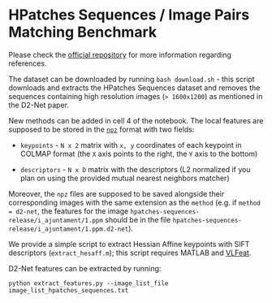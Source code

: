 #  HPatches Sequences / Image Pairs Matching Benchmark

Please check the [official repository](https://github.com/hpatches/hpatches-dataset) for more information regarding references.

The dataset can be downloaded by running `bash download.sh` - this script downloads and extracts the HPatches Sequences dataset and removes the sequences containing high resolution images (`> 1600x1200`) as mentioned in the D2-Net paper.

New methods can be added in cell 4 of the notebook. The local features are supposed to be stored in the [`npz`](https://docs.scipy.org/doc/numpy/reference/generated/numpy.savez.html) format with two fields:

- `keypoints` - `N x 2` matrix with `x, y` coordinates of each keypoint in COLMAP format (the `X` axis points to the right, the `Y` axis to the bottom)

- `descriptors` - `N x D` matrix with the descriptors (L2 normalized if you plan on using the provided mutual nearest neighbors matcher)

Moreover, the `npz` files are supposed to be saved alongside their corresponding images with the same extension as the `method` (e.g. if `method = d2-net`, the features for the image `hpatches-sequences-release/i_ajuntament/1.ppm` should be in the file `hpatches-sequences-release/i_ajuntament/1.ppm.d2-net`).

We provide a simple script to extract Hessian Affine keypoints with SIFT descriptors (`extract_hesaff.m`); this script requires MATLAB and [VLFeat](http://www.vlfeat.org/).

D2-Net features can be extracted by running:
```
python extract_features.py --image_list_file image_list_hpatches_sequences.txt
```
